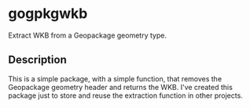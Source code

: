 # gogpkgwkb
Extract WKB from a Geopackage geometry type.

## Description

This is a simple package, with a simple function, that removes the Geopackage geometry header and returns the WKB. I've created this package just to store and reuse the extraction function in other projects. 
